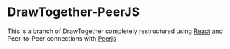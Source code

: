 # DrawTogether-PeerJS

This is a branch of DrawTogether completely restructured using [React](http://reactjs.org) and Peer-to-Peer connections with [Peerjs](http://peerjs.org)
